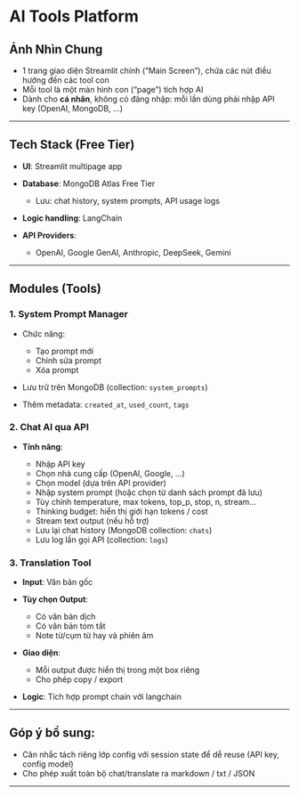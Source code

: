 # AI Tools Platform

## Ảnh Nhìn Chung

* 1 trang giao diện Streamlit chính (“Main Screen”), chứa các nút điều hướng đến các tool con
* Mỗi tool là một màn hình con (“page”) tích hợp AI
* Dành cho **cá nhân**, không có đăng nhập: mỗi lần dùng phải nhập API key (OpenAI, MongoDB, ...)

---

## Tech Stack (Free Tier)

* **UI**: Streamlit multipage app
* **Database**: MongoDB Atlas Free Tier

  * Lưu: chat history, system prompts, API usage logs
* **Logic handling**: LangChain
* **API Providers**:

  * OpenAI, Google GenAI, Anthropic, DeepSeek, Gemini

---

## Modules (Tools)

### 1. **System Prompt Manager**

* Chức năng:

  * Tạo prompt mới
  * Chỉnh sửa prompt
  * Xóa prompt
* Lưu trữ trên MongoDB (collection: `system_prompts`)
* Thêm metadata: `created_at`, `used_count`, `tags`

### 2. **Chat AI qua API**

* **Tính năng**:

  * Nhập API key
  * Chọn nhà cung cấp (OpenAI, Google, ...)
  * Chọn model (dựa trên API provider)
  * Nhập system prompt (hoặc chọn từ danh sách prompt đã lưu)
  * Tùy chỉnh temperature, max tokens, top\_p, stop, n, stream...
  * Thinking budget: hiển thị giới hạn tokens / cost
  * Stream text output (nếu hỗ trợ)
  * Lưu lại chat history (MongoDB collection: `chats`)
  * Lưu log lần gọi API (collection: `logs`)

### 3. **Translation Tool**

* **Input**: Văn bản gốc
* **Tùy chọn Output**:

  * Có văn bản dịch
  * Có văn bản tóm tắt
  * Note từ/cụm từ hay và phiên âm
* **Giao diện**:

  * Mỗi output được hiển thị trong một box riêng
  * Cho phép copy / export
* **Logic**: Tích hợp prompt chain với langchain

---

## Góp ý bổ sung:

* Cân nhắc tách riêng lớp config với session state để dễ reuse (API key, config model)
* Cho phép xuất toàn bộ chat/translate ra markdown / txt / JSON

---
